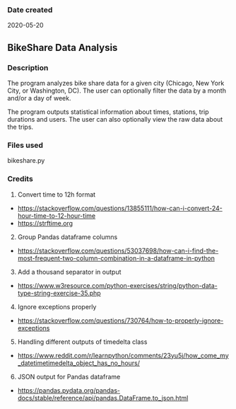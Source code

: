 ### Date created
2020-05-20

## BikeShare Data Analysis

### Description
The program analyzes bike share data for a given city (Chicago, New York City, or Washington, DC). The user can optionally filter the data by a month and/or a day of week.

The program outputs statistical information about times, stations, trip durations and users. The user can also optionally view the raw data about the trips.

### Files used
bikeshare.py

### Credits

1. Convert time to 12h format
* https://stackoverflow.com/questions/13855111/how-can-i-convert-24-hour-time-to-12-hour-time
* https://strftime.org

2. Group Pandas dataframe columns
* https://stackoverflow.com/questions/53037698/how-can-i-find-the-most-frequent-two-column-combination-in-a-dataframe-in-python

3. Add a thousand separator in output
* https://www.w3resource.com/python-exercises/string/python-data-type-string-exercise-35.php

4. Ignore exceptions properly
* https://stackoverflow.com/questions/730764/how-to-properly-ignore-exceptions

5. Handling different outputs of timedelta class
* https://www.reddit.com/r/learnpython/comments/23yu5j/how_come_my_datetimetimedelta_object_has_no_hours/

6. JSON output for Pandas dataframe
* https://pandas.pydata.org/pandas-docs/stable/reference/api/pandas.DataFrame.to_json.html
